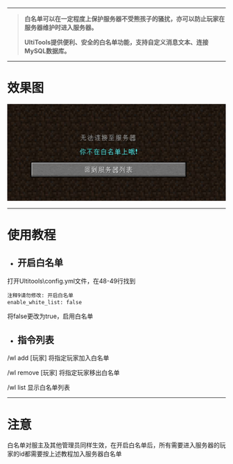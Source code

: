 
---

> **白名单可以在一定程度上保护服务器不受熊孩子的骚扰，亦可以防止玩家在服务器维护时进入服务器。**
>
> **UltiTools提供便利、安全的白名单功能，支持自定义消息文本、连接MySQL数据库。**

---

# 效果图

![](/assets/白名单.jpg)

---

# 使用教程

* ## 开启白名单

打开Ultitools\config.yml文件，在48-49行找到

```
注释9请勿修改: 开启白名单
enable_white_list: false
```

将false更改为true，启用白名单

* ## 指令列表

/wl add \[玩家\] 将指定玩家加入白名单

/wl remove \[玩家\] 将指定玩家移出白名单

/wl list 显示白名单列表

---

# 注意

白名单对服主及其他管理员同样生效，在开启白名单后，所有需要进入服务器的玩家的id都需要按上述教程加入服务器白名单

